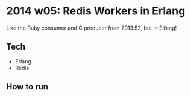 2014 w05: Redis Workers in Erlang
=================================
Like the Ruby consumer and C producer from 2013.52, but in Erlang!

Tech
----
- Erlang
- Redis

How to run
----------
